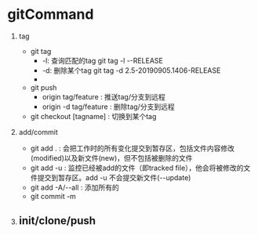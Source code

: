 # gitCommand
1. tag
    - git tag 
        - -l: 查询匹配的tag   git tag -l *-*-RELEASE
        - -d: 删除某个tag   git tag -d 2.5-20190905.1406-RELEASE
        -
    - git push
        - origin tag/feature : 推送tag/分支到远程
        - origin -d tag/feature : 删除tag/分支到远程
    - git checkout [tagname] : 切换到某个tag

2. add/commit
    - git add . : 会把工作时的所有变化提交到暂存区，包括文件内容修改(modified)以及新文件(new)，但不包括被删除的文件
    - git add -u : 监控已经被add的文件（即tracked file），他会将被修改的文件提交到暂存区。add -u 不会提交新文件(--update)
    - git add -A/--all : 添加所有的
    - git commit -m 

3. init/clone/push
    -


